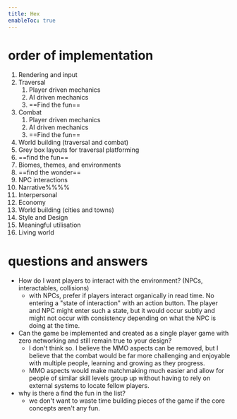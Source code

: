 ```yaml
---
title: Hex
enableToc: true
---
```

# order of implementation
1. Rendering and input
2. Traversal
	1. Player driven mechanics
	2. AI driven mechanics
	3. ==Find the fun==
3. Combat
	1. Player driven mechanics
	2. AI driven mechanics
	5. ==Find the fun==
4. World building (traversal and combat)
  1. Grey box layouts for traversal platforming
  2. ==find the fun==
  3. Biomes, themes, and environments
  4. ==find the wonder==
5. NPC interactions
  1. Narrative%%%%
  2. Interpersonal
  3. Economy
6. World building (cities and towns)
  1. Style and Design
  2. Meaningful utilisation
  3. Living world

# questions and answers
- How do I want players to interact with the environment? (NPCs, interactables, collisions)
  - with NPCs, prefer if players interact organically in read time. No entering a "state of interaction" with an action button. The player and NPC might enter such a state, but it would occur subtly and might not occur with consistency depending on what the NPC is doing at the time.
- Can the game be implemented and created as a single player game with zero networking and still remain true to your design?
  - I don't think so. I believe the MMO aspects can be removed, but I believe that the combat would be far more challenging and enjoyable with multiple people, learning and growing as they progress.
  - MMO aspects would make matchmaking much easier and allow for people of similar skill levels group up without having to rely on external systems to locate fellow players.
- why is there a find the fun in the list?
  - we don't want to waste time building pieces of the game if the core concepts aren't any fun.